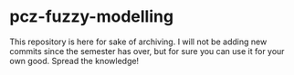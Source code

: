 # pcz-fuzzy-modelling

This repository is here for sake of archiving. I will not be adding new commits
since the semester has over, but for sure you can use it for your own good.
Spread the knowledge!
